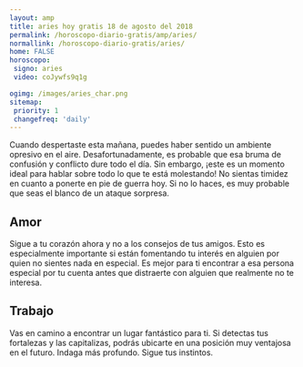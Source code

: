 ```yaml
---
layout: amp
title: aries hoy gratis 18 de agosto del 2018 
permalink: /horoscopo-diario-gratis/amp/aries/
normallink: /horoscopo-diario-gratis/aries/
home: FALSE
horoscopo:
 signo: aries
 video: coJywfs9q1g

ogimg: /images/aries_char.png
sitemap:
 priority: 1
 changefreq: 'daily'
---
```



Cuando despertaste esta mañana, puedes haber sentido un ambiente opresivo en el aire. Desafortunadamente, es probable que esa bruma de confusión y conflicto dure todo el día. Sin embargo, ¡este es un momento ideal para hablar sobre todo lo que te está molestando! No sientas timidez en cuanto a ponerte en pie de guerra hoy. Si no lo haces, es muy probable que seas el blanco de un ataque sorpresa.

## Amor

Sigue a tu corazón ahora y no a los consejos de tus amigos. Esto es especialmente importante si están fomentando tu interés en alguien por quien no sientes nada en especial. Es mejor para ti encontrar a esa persona especial por tu cuenta antes que distraerte con alguien que realmente no te interesa.

## Trabajo

Vas en camino a encontrar un lugar fantástico para ti. Si detectas tus fortalezas y las capitalizas, podrás ubicarte en una posición muy ventajosa en el futuro. Indaga más profundo. Sigue tus instintos.